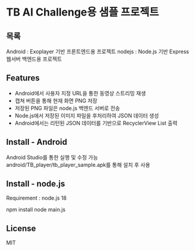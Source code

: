# TB AI Challenge용 샘플 프로젝트

## 목록
Android : Exoplayer 기반 프론트엔드용 프로젝트
nodejs : Node.js 기반 Express 웹서버 백엔드용 프로젝트

## Features
- Android에서 사용자 지정 URL을 통한 동영상 스트리밍 재생
- 캡쳐 버튼을 통해 현재 화면 PNG 저장
- 저장된 PNG 파일은 node.js 백엔드 서버로 전송
- Node.js에서 저장된 이미지 파일을 후처리하여 JSON 데이터 생성
- Android에서는 리턴된 JSON 데이터를 기반으로 RecyclerView List 출력

## Install - Android

Android Studio를 통한 실행 및 수정 가능
android/TB_player/tb_player_sample.apk를 통해 설치 후 사용


## Install - node.js

Requirement : node.js 18

npm install
node main.js



## License

MIT
